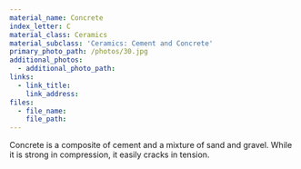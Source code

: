 ```yaml
---
material_name: Concrete
index_letter: C
material_class: Ceramics
material_subclass: 'Ceramics: Cement and Concrete'
primary_photo_path: /photos/30.jpg
additional_photos:
  - additional_photo_path:
links:
  - link_title:
    link_address:
files:
  - file_name:
    file_path:
---
```



Concrete is a composite of cement and a mixture of sand and gravel. While it is strong in compression, it easily cracks in tension.
